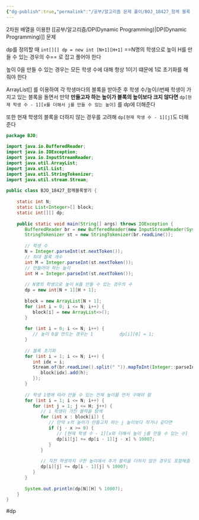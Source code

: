 ```yaml
---
{"dg-publish":true,"permalink":"/공부/알고리즘 문제 풀이/BOJ_18427_함께 블록 쌓기/","dgPassFrontmatter":true}
---
```



2차원 배열을 이용한 [[공부/알고리즘/DP(Dynamic Programming)\|DP(Dynamic Programming)]] 문제

dp를 정의할 때
`int[][] dp = new int [N+1][H+1]`
==N명의 학생으로 높이 H를 만들 수 있는 경우의 수==
로 잡고 풀어야 한다

높이 0을 만들 수 있는 경우는 모든 학생 수에 대해 항상 1이기 떄문에 1로 초기화를 해줘야 한다

ArrayList[] 를 이용하여 각 학생마다의 블록을 받아준 후 학생 수/높이/i번째 학생이 가지고 있는 블록을 돌면서 만약 **만들고자 하는 높이가 블록의 높이보다 크지 않다면** `dp[현재 학생 수 - 1][x를 더해서 j를 만들 수 있는 높이]` 를 dp에 더해준다

또한 현재 학생의 블록을 더하지 않는 경우를 고려해 `dp[현재 학생 수 - 1][j]`도 더해준다

````java
package BJO;  
  
import java.io.BufferedReader;  
import java.io.IOException;  
import java.io.InputStreamReader;  
import java.util.ArrayList;  
import java.util.List;  
import java.util.StringTokenizer;  
import java.util.stream.Stream;  
  
public class BJO_18427_함께블록쌓기 {  
  
    static int N;  
    static List<Integer>[] block;  
    static int[][] dp;  
  
    public static void main(String[] args) throws IOException {  
       BufferedReader br = new BufferedReader(new InputStreamReader(System.in));  
       StringTokenizer st = new StringTokenizer(br.readLine());  
  
       // 학생 수  
       N = Integer.parseInt(st.nextToken());  
       // 최대 블록 개수  
       int M = Integer.parseInt(st.nextToken());  
       // 만들어야 하는 높이  
       int H = Integer.parseInt(st.nextToken());  
  
       // N명의 학생으로 높이 H를 만들 수 있는 경우의 수  
       dp = new int[N + 1][H + 1];  
  
       block = new ArrayList[N + 1];  
       for (int i = 0; i <= N; i++) {  
          block[i] = new ArrayList<>();  
       }  
  
       for (int i = 0; i <= N; i++) {  
          // 높이 0을 만드는 경우는 1          dp[i][0] = 1;  
       }  
  
       // 블록 초기화  
       for (int i = 1; i <= N; i++) {  
          int idx = i;  
          Stream.of(br.readLine().split(" ")).mapToInt(Integer::parseInt).forEach(h -> {  
             block[idx].add(h);  
          });  
       }  
  
       // 학생 1명에 따라 만들 수 있는 전체 높이를 먼저 구해야 함  
       for (int i = 1; i <= N; i++) {  
          for (int j = 1; j <= H; j++) {  
             // i 학생이 가진 블럭을 탐색  
             for (int x : block[i]) {  
                // 만약 x의 높이가 만들고자 하는 j 높이보다 작거나 같다면  
                if (j - x >= 0) {  
                   // [현재 학생 수 - 1][x와 더해서 높이 j를 만들 수 있는 수]  
                   dp[i][j] += dp[i - 1][j - x] % 10007;  
                }  
             }  
  
             // 직전 학생까지 구한 높이에서 추가 블럭을 더하지 않은 경우도 포함해줌  
             dp[i][j] += dp[i - 1][j] % 10007;  
          }  
       }  
  
       System.out.println(dp[N][H] % 10007);  
    }  
}
````

#dp